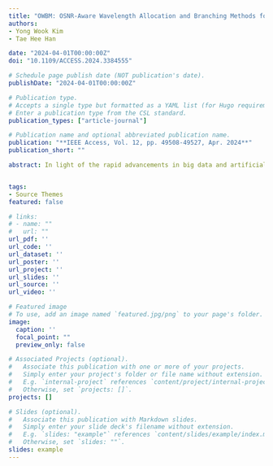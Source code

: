 ```yaml
---
title: "OWBM: OSNR-Aware Wavelength Allocation and Branching Methods for Multicast Routing in Custom Topology-Based Optical Network-on-Chips"
authors:
- Yong Wook Kim
- Tae Hee Han

date: "2024-04-01T00:00:00Z"
doi: "10.1109/ACCESS.2024.3384555"

# Schedule page publish date (NOT publication's date).
publishDate: "2024-04-01T00:00:00Z"

# Publication type.
# Accepts a single type but formatted as a YAML list (for Hugo requirements).
# Enter a publication type from the CSL standard.
publication_types: ["article-journal"]

# Publication name and optional abbreviated publication name.
publication: "**IEEE Access, Vol. 12, pp. 49508-49527, Apr. 2024**"
publication_short: ""

abstract: In light of the rapid advancements in big data and artificial intelligence applications, heterogeneous computing (HGC) platforms that integrate diverse computing units have gained traction with the aim of achieving energy efficiency and high performance. A custom topology-based optical network-on-chip (ONoC) that provides unparalleled diversity between computing nodes is expected to be the next-generation communication infrastructure for meeting the bandwidth and energy efficiency requirements of HGC. One of the recent challenges in the field of ONoCs is to accelerate multicast routing via wavelength division multiplexing (WDM), which dispatches data parallelly across non-interfering wavelengths. The optimization of network throughput and laser power efficiency revolves around two factors the number of wavelengths and optical signal-to-noise ratio (OSNR). Accordingly, we introduce OSNR-aware wavelength allocation and branching methods for multicast routing (OWBM) tailored to an HGC platform in a customized ONoC. OWBM increases the wavelength resource efficiency by establishing independent routing paths in the partitioned destination nodes such that each routing path is guaranteed to be prevented from overlapping among the partitions. Moreover, the adaptive branching mechanism of OWBM adaptively selects path-based routing and OSNR-aware routing on the fly according to the wavelength allocation cases, further augmenting the throughput and laser power efficiency. Consequently, OWBM outperformed conventional tree- and path-based multicast approaches by elevating the average throughput by 47.39% and curbing the laser power consumption by up to 35.92% in various convolutional neural network benchmarks. Compared with the existing ONoC wavelength allocation techniques, the OWBM demonstrated a maximum of 42.46% enhanced wavelength utilization on a 64-core HGC platform.


tags:
- Source Themes
featured: false

# links:
# - name: ""
#   url: ""
url_pdf: ''
url_code: ''
url_dataset: ''
url_poster: ''
url_project: ''
url_slides: ''
url_source: ''
url_video: ''

# Featured image
# To use, add an image named `featured.jpg/png` to your page's folder. 
image:
  caption: ''
  focal_point: ""
  preview_only: false

# Associated Projects (optional).
#   Associate this publication with one or more of your projects.
#   Simply enter your project's folder or file name without extension.
#   E.g. `internal-project` references `content/project/internal-project/index.md`.
#   Otherwise, set `projects: []`.
projects: []

# Slides (optional).
#   Associate this publication with Markdown slides.
#   Simply enter your slide deck's filename without extension.
#   E.g. `slides: "example"` references `content/slides/example/index.md`.
#   Otherwise, set `slides: ""`.
slides: example
---
```

